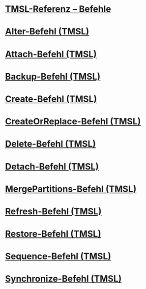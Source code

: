 # [TMSL-Referenz – Befehle](tmsl-reference-commands.md)

# [Alter-Befehl (TMSL)](alter-command-tmsl.md)
# [Attach-Befehl (TMSL)](attach-command-tmsl.md)
# [Backup-Befehl (TMSL)](backup-command-tmsl.md)
# [Create-Befehl (TMSL)](create-command-tmsl.md)
# [CreateOrReplace-Befehl (TMSL)](createorreplace-command-tmsl.md)
# [Delete-Befehl (TMSL)](delete-command-tmsl.md)
# [Detach-Befehl (TMSL)](detach-command-tmsl.md)
# [MergePartitions-Befehl (TMSL)](mergepartitions-command-tmsl.md)
# [Refresh-Befehl (TMSL)](refresh-command-tmsl.md)
# [Restore-Befehl (TMSL)](restore-command-tmsl.md)
# [Sequence-Befehl (TMSL)](sequence-command-tmsl.md)
# [Synchronize-Befehl (TMSL)](synchronize-command-tmsl.md)

